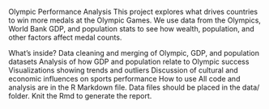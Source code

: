 Olympic Performance Analysis
This project explores what drives countries to win more medals at the Olympic Games. We use data from the Olympics, World Bank GDP, and population stats to see how wealth, population, and other factors affect medal counts.

What’s inside?
Data cleaning and merging of Olympic, GDP, and population datasets
Analysis of how GDP and population relate to Olympic success
Visualizations showing trends and outliers
Discussion of cultural and economic influences on sports performance
How to use
All code and analysis are in the R Markdown file.
Data files should be placed in the data/ folder.
Knit the Rmd to generate the report.
